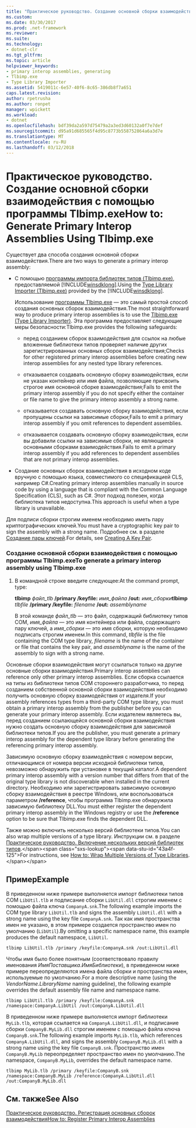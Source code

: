 ```yaml
---
title: "Практическое руководство. Создание основной сборки взаимодействия с помощью программы Tlbimp.exe"
ms.custom: 
ms.date: 03/30/2017
ms.prod: .net-framework
ms.reviewer: 
ms.suite: 
ms.technology:
- dotnet-clr
ms.tgt_pltfrm: 
ms.topic: article
helpviewer_keywords:
- primary interop assemblies, generating
- Tlbimp.exe
- Type Library Importer
ms.assetid: 5419011c-6e57-40f6-8c65-386db8f7a651
caps.latest.revision: 
author: rpetrusha
ms.author: ronpet
manager: wpickett
ms.workload:
- dotnet
ms.openlocfilehash: bdf39da2a597d75479a2a3ed3d60132a0f7e7def
ms.sourcegitcommit: d95a91d685565f4d95c8773b558752864a6a3d7e
ms.translationtype: MT
ms.contentlocale: ru-RU
ms.lasthandoff: 03/12/2018
---
```

# <a name="how-to-generate-primary-interop-assemblies-using-tlbimpexe"></a><span data-ttu-id="43a4f-102">Практическое руководство. Создание основной сборки взаимодействия с помощью программы Tlbimp.exe</span><span class="sxs-lookup"><span data-stu-id="43a4f-102">How to: Generate Primary Interop Assemblies Using Tlbimp.exe</span></span>
<span data-ttu-id="43a4f-103">Существует два способа создания основной сборки взаимодействия.</span><span class="sxs-lookup"><span data-stu-id="43a4f-103">There are two ways to generate a primary interop assembly:</span></span>  
  
-   <span data-ttu-id="43a4f-104">С помощью [программы импорта библиотек типов (Tlbimp.exe)](../../../docs/framework/tools/tlbimp-exe-type-library-importer.md), предоставляемой [!INCLUDE[winsdklong](../../../includes/winsdklong-md.md)].</span><span class="sxs-lookup"><span data-stu-id="43a4f-104">Using the [Type Library Importer (Tlbimp.exe)](../../../docs/framework/tools/tlbimp-exe-type-library-importer.md) provided by the [!INCLUDE[winsdklong](../../../includes/winsdklong-md.md)].</span></span>  
  
     <span data-ttu-id="43a4f-105">Использование [программы Tlbimp.exe](../../../docs/framework/tools/tlbimp-exe-type-library-importer.md) — это самый простой способ создания основных сборок взаимодействия.</span><span class="sxs-lookup"><span data-stu-id="43a4f-105">The most straightforward way to produce primary interop assemblies is to use the [Tlbimp.exe (Type Library Importer)](../../../docs/framework/tools/tlbimp-exe-type-library-importer.md).</span></span> <span data-ttu-id="43a4f-106">Эта программа предоставляет следующие меры безопасности:</span><span class="sxs-lookup"><span data-stu-id="43a4f-106">Tlbimp.exe provides the following safeguards:</span></span>  
  
    -   <span data-ttu-id="43a4f-107">перед созданием сборок взаимодействия для ссылок на любые вложенные библиотеки типов проверяет наличие других зарегистрированных основных сборок взаимодействия;</span><span class="sxs-lookup"><span data-stu-id="43a4f-107">Checks for other registered primary interop assemblies before creating new interop assemblies for any nested type library references.</span></span>  
  
    -   <span data-ttu-id="43a4f-108">отказывается создавать основную сборку взаимодействия, если не указан контейнер или имя файла, позволяющие присвоить строгое имя основной сборке взаимодействия;</span><span class="sxs-lookup"><span data-stu-id="43a4f-108">Fails to emit the primary interop assembly if you do not specify either the container or file name to give the primary interop assembly a strong name.</span></span>  
  
    -   <span data-ttu-id="43a4f-109">отказывается создавать основную сборку взаимодействия, если пропущены ссылки на зависимые сборки;</span><span class="sxs-lookup"><span data-stu-id="43a4f-109">Fails to emit a primary interop assembly if you omit references to dependent assemblies.</span></span>  
  
    -   <span data-ttu-id="43a4f-110">отказывается создавать основную сборку взаимодействия, если вы добавили ссылки на зависимые сборки, не являющиеся основными сборками взаимодействия.</span><span class="sxs-lookup"><span data-stu-id="43a4f-110">Fails to emit a primary interop assembly if you add references to dependent assemblies that are not primary interop assemblies.</span></span>  
  
-   <span data-ttu-id="43a4f-111">Создание основных сборок взаимодействия в исходном коде вручную с помощью языка, совместимого со спецификацией CLS, например C#.</span><span class="sxs-lookup"><span data-stu-id="43a4f-111">Creating primary interop assemblies manually in source code by using a language that is compliant with the Common Language Specification (CLS), such as C#.</span></span> <span data-ttu-id="43a4f-112">Этот подход полезен, когда библиотека типов недоступна.</span><span class="sxs-lookup"><span data-stu-id="43a4f-112">This approach is useful when a type library is unavailable.</span></span>  
  
 <span data-ttu-id="43a4f-113">Для подписи сборки строгим именем необходимо иметь пару криптографических ключей.</span><span class="sxs-lookup"><span data-stu-id="43a4f-113">You must have a cryptographic key pair to sign the assembly with a strong name.</span></span> <span data-ttu-id="43a4f-114">Подробнее см. в разделе [Создание пары ключей](../../../docs/framework/app-domains/how-to-create-a-public-private-key-pair.md).</span><span class="sxs-lookup"><span data-stu-id="43a4f-114">For details, see [Creating A Key Pair](../../../docs/framework/app-domains/how-to-create-a-public-private-key-pair.md).</span></span>  
  
### <a name="to-generate-a-primary-interop-assembly-using-tlbimpexe"></a><span data-ttu-id="43a4f-115">Создание основной сборки взаимодействия с помощью программы Tlbimp.exe</span><span class="sxs-lookup"><span data-stu-id="43a4f-115">To generate a primary interop assembly using Tlbimp.exe</span></span>  
  
1.  <span data-ttu-id="43a4f-116">В командной строке введите следующее:</span><span class="sxs-lookup"><span data-stu-id="43a4f-116">At the command prompt, type:</span></span>  
  
     <span data-ttu-id="43a4f-117">**tlbimp** *файл_tlb* **/primary /keyfile:** *имя_файла* **/out:** *имя_сборки*</span><span class="sxs-lookup"><span data-stu-id="43a4f-117">**tlbimp** *tlbfile*  **/primary /keyfile:** *filename* **/out:** *assemblyname*</span></span>  
  
     <span data-ttu-id="43a4f-118">В этой команде *файл_tlb* — это файл, содержащий библиотеку типов COM, *имя_файла* — это имя контейнера или файла, содержащего пару ключей, а *имя_сборки* — это имя сборки, которую необходимо подписать строгим именем.</span><span class="sxs-lookup"><span data-stu-id="43a4f-118">In this command, *tlbfile* is the file containing the COM type library, *filename* is the name of the container or file that contains the key pair, and *assemblyname* is the name of the assembly to sign with a strong name.</span></span>  
  
 <span data-ttu-id="43a4f-119">Основные сборки взаимодействия могут ссылаться только на другие основные сборки взаимодействия.</span><span class="sxs-lookup"><span data-stu-id="43a4f-119">Primary interop assemblies can reference only other primary interop assemblies.</span></span> <span data-ttu-id="43a4f-120">Если сборка ссылается на типы из библиотеки типов COM стороннего разработчика, то перед созданием собственной основной сборки взаимодействия необходимо получить основную сборку взаимодействия от издателя.</span><span class="sxs-lookup"><span data-stu-id="43a4f-120">If your assembly references types from a third-party COM type library, you must obtain a primary interop assembly from the publisher before you can generate your primary interop assembly.</span></span> <span data-ttu-id="43a4f-121">Если издателем являетесь вы, перед созданием ссылающейся основной сборки взаимодействия нужно создать основную сборку взаимодействия для зависимой библиотеки типов.</span><span class="sxs-lookup"><span data-stu-id="43a4f-121">If you are the publisher, you must generate a primary interop assembly for the dependent type library before generating the referencing primary interop assembly.</span></span>  
  
 <span data-ttu-id="43a4f-122">Зависимую основную сборку взаимодействия с номером версии, отличающимся от номера версии исходной библиотеки типов, невозможно обнаружить при установке в текущий каталог.</span><span class="sxs-lookup"><span data-stu-id="43a4f-122">A dependent primary interop assembly with a version number that differs from that of the original type library is not discoverable when installed in the current directory.</span></span> <span data-ttu-id="43a4f-123">Необходимо или зарегистрировать зависимую основную сборку взаимодействия в реестре Windows, или воспользоваться параметром **/reference**, чтобы программа Tlbimp.exe обнаружила зависимую библиотеку DLL.</span><span class="sxs-lookup"><span data-stu-id="43a4f-123">You must either register the dependent primary interop assembly in the Windows registry or use the **/reference** option to be sure that Tlbimp.exe finds the dependent DLL.</span></span>  
  
 <span data-ttu-id="43a4f-124">Также можно включить несколько версий библиотеки типов.</span><span class="sxs-lookup"><span data-stu-id="43a4f-124">You can also wrap multiple versions of a type library.</span></span> <span data-ttu-id="43a4f-125">Инструкции см. в разделе [Практическое руководство. Включение нескольких версий библиотек типов](https://msdn.microsoft.com/library/79eefe04-a770-4bc3-8ea2-e90ddb8ec31f(v=vs.100)).</span><span class="sxs-lookup"><span data-stu-id="43a4f-125">For instructions, see [How to: Wrap Multiple Versions of Type Libraries](https://msdn.microsoft.com/library/79eefe04-a770-4bc3-8ea2-e90ddb8ec31f(v=vs.100)).</span></span>  
  
## <a name="example"></a><span data-ttu-id="43a4f-126">Пример</span><span class="sxs-lookup"><span data-stu-id="43a4f-126">Example</span></span>  
 <span data-ttu-id="43a4f-127">В приведенном ниже примере выполняется импорт библиотеки типов COM `LibUtil.tlb` и подписание сборки `LibUtil.dll` строгим именем с помощью файла ключа `CompanyA.snk`.</span><span class="sxs-lookup"><span data-stu-id="43a4f-127">The following example imports the COM type library `LibUtil.tlb` and signs the assembly `LibUtil.dll` with a strong name using the key file `CompanyA.snk`.</span></span> <span data-ttu-id="43a4f-128">Так как имя пространства имен не указано, в этом примере создается пространство имен по умолчанию (`LibUtil`).</span><span class="sxs-lookup"><span data-stu-id="43a4f-128">By omitting a specific namespace name, this example produces the default namespace, `LibUtil`.</span></span>  
  
```  
tlbimp LibUtil.tlb /primary /keyfile:CompanyA.snk /out:LibUtil.dll  
```  
  
 <span data-ttu-id="43a4f-129">Чтобы имя было более понятным (соответствовало правилу именования *ИмяПоставщика*.*ИмяБиблиотеки*), в приведенном ниже примере переопределяются имена файла сборки и пространства имен, используемые по умолчанию.</span><span class="sxs-lookup"><span data-stu-id="43a4f-129">For a more descriptive name (using the *VendorName*.*LibraryName* naming guideline), the following example overrides the default assembly file name and namespace name.</span></span>  
  
```  
tlbimp LibUtil.tlb /primary /keyfile:CompanyA.snk /namespace:CompanyA.LibUtil /out:CompanyA.LibUtil.dll  
```  
  
 <span data-ttu-id="43a4f-130">В приведенном ниже примере выполняется импорт библиотеки `MyLib.tlb`, которая ссылается на `CompanyA.LibUtil.dll`, и подписание сборки `CompanyB.MyLib.dll` строгим именем с помощью файла ключа `CompanyB.snk`.</span><span class="sxs-lookup"><span data-stu-id="43a4f-130">The following example imports `MyLib.tlb`, which references `CompanyA.LibUtil.dll`, and signs the assembly `CompanyB.MyLib.dll` with a strong name using the key file `CompanyB.snk`.</span></span> <span data-ttu-id="43a4f-131">Пространство имен `CompanyB.MyLib` переопределяет пространство имен по умолчанию.</span><span class="sxs-lookup"><span data-stu-id="43a4f-131">The namespace, `CompanyB.MyLib`, overrides the default namespace name.</span></span>  
  
```  
tlbimp MyLib.tlb /primary /keyfile:CompanyB.snk /namespace:CompanyB.MyLib /reference:CompanyA.LibUtil.dll /out:CompanyB.MyLib.dll  
```  
  
## <a name="see-also"></a><span data-ttu-id="43a4f-132">См. также</span><span class="sxs-lookup"><span data-stu-id="43a4f-132">See Also</span></span>  
 [<span data-ttu-id="43a4f-133">Практическое руководство. Регистрация основных сборок взаимодействия</span><span class="sxs-lookup"><span data-stu-id="43a4f-133">How to: Register Primary Interop Assemblies</span></span>](../../../docs/framework/interop/how-to-register-primary-interop-assemblies.md)
